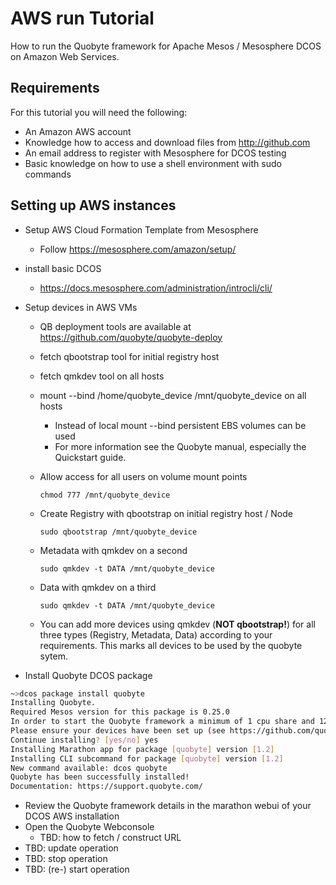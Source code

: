 AWS run Tutorial
=================

How to run the Quobyte framework for Apache Mesos / Mesosphere DCOS on Amazon Web Services.

Requirements
------------

For this tutorial you will need the following:
* An Amazon AWS account 
* Knowledge how to access and download files from http://github.com
* An email address to register with Mesosphere for DCOS testing
* Basic knowledge on how to use a shell environment with sudo commands

Setting up AWS instances
------------------------

* Setup AWS Cloud Formation Template from Mesosphere
    * Follow https://mesosphere.com/amazon/setup/
* install basic DCOS
    * https://docs.mesosphere.com/administration/introcli/cli/
* Setup devices in AWS VMs
    * QB deployment tools are available at https://github.com/quobyte/quobyte-deploy
    * fetch qbootstrap tool for initial registry host
    * fetch qmkdev tool on all hosts
    * mount --bind /home/quobyte_device /mnt/quobyte_device on all hosts
        * Instead of local mount --bind persistent EBS volumes can be used
        * For more information see the Quobyte manual, especially the Quickstart guide.
    * Allow access for all users on volume mount points

        ``` chmod 777 /mnt/quobyte_device ```

    * Create Registry with qbootstrap on initial registry host / Node

        ```sudo qbootstrap /mnt/quobyte_device```

    * Metadata with qmkdev on a second

        ```sudo qmkdev -t DATA /mnt/quobyte_device```

    * Data with qmkdev on a third

        ```sudo qmkdev -t DATA /mnt/quobyte_device```
    * You can add more devices using qmkdev (**NOT qbootstrap!**) for all three types (Registry, Metadata, Data) according to your requirements. This marks all devices to be used by the quobyte sytem.

* Install Quobyte DCOS package

```bash
~>dcos package install quobyte
Installing Quobyte.
Required Mesos version for this package is 0.25.0
In order to start the Quobyte framework a minimum of 1 cpu share and 128MB RAM need to be available.
Please ensure your devices have been set up (see https://github.com/quobyte/mesos-framework#setup-devices)
Continue installing? [yes/no] yes
Installing Marathon app for package [quobyte] version [1.2]
Installing CLI subcommand for package [quobyte] version [1.2]
New command available: dcos quobyte
Quobyte has been successfully installed!
Documentation: https://support.quobyte.com/
```

* Review the Quobyte framework details in the marathon webui of your DCOS AWS installation
* Open the Quobyte Webconsole
    * TBD: how to fetch / construct URL
* TBD: update operation
* TBD: stop operation
* TBD: (re-) start operation

